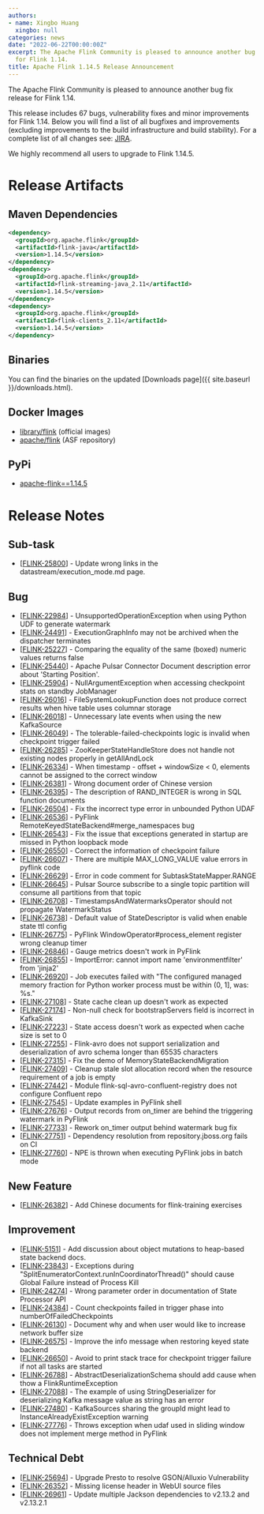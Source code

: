 ```yaml
---
authors:
- name: Xingbo Huang
  xingbo: null
categories: news
date: "2022-06-22T00:00:00Z"
excerpt: The Apache Flink Community is pleased to announce another bug fix release
  for Flink 1.14.
title: Apache Flink 1.14.5 Release Announcement
---
```


The Apache Flink Community is pleased to announce another bug fix release for Flink 1.14.

This release includes 67 bugs, vulnerability fixes and minor improvements for Flink 1.14.
Below you will find a list of all bugfixes and improvements (excluding improvements to the build infrastructure and build stability). For a complete list of all changes see:
[JIRA](https://issues.apache.org/jira/secure/ReleaseNote.jspa?projectId=12315522&version=12351388).

We highly recommend all users to upgrade to Flink 1.14.5.

# Release Artifacts

## Maven Dependencies

```xml
<dependency>
  <groupId>org.apache.flink</groupId>
  <artifactId>flink-java</artifactId>
  <version>1.14.5</version>
</dependency>
<dependency>
  <groupId>org.apache.flink</groupId>
  <artifactId>flink-streaming-java_2.11</artifactId>
  <version>1.14.5</version>
</dependency>
<dependency>
  <groupId>org.apache.flink</groupId>
  <artifactId>flink-clients_2.11</artifactId>
  <version>1.14.5</version>
</dependency>
```

## Binaries

You can find the binaries on the updated [Downloads page]({{ site.baseurl }}/downloads.html).

## Docker Images

* [library/flink](https://hub.docker.com/_/flink?tab=tags&page=1&name=1.14.5) (official images)
* [apache/flink](https://hub.docker.com/r/apache/flink/tags?page=1&name=1.14.5) (ASF repository)

## PyPi

* [apache-flink==1.14.5](https://pypi.org/project/apache-flink/1.14.5/)

# Release Notes

<h2>        Sub-task
</h2>
<ul>
<li>[<a href='https://issues.apache.org/jira/browse/FLINK-25800'>FLINK-25800</a>] -         Update wrong links in the datastream/execution_mode.md page.
</li>
</ul>
            
<h2>        Bug
</h2>
<ul>
<li>[<a href='https://issues.apache.org/jira/browse/FLINK-22984'>FLINK-22984</a>] -         UnsupportedOperationException when using Python UDF to generate watermark
</li>
<li>[<a href='https://issues.apache.org/jira/browse/FLINK-24491'>FLINK-24491</a>] -         ExecutionGraphInfo may not be archived when the dispatcher terminates
</li>
<li>[<a href='https://issues.apache.org/jira/browse/FLINK-25227'>FLINK-25227</a>] -         Comparing the equality of the same (boxed) numeric values returns false
</li>
<li>[<a href='https://issues.apache.org/jira/browse/FLINK-25440'>FLINK-25440</a>] -         Apache Pulsar Connector Document description error about 'Starting Position'.
</li>
<li>[<a href='https://issues.apache.org/jira/browse/FLINK-25904'>FLINK-25904</a>] -         NullArgumentException when accessing checkpoint stats on standby JobManager
</li>
<li>[<a href='https://issues.apache.org/jira/browse/FLINK-26016'>FLINK-26016</a>] -         FileSystemLookupFunction does not produce correct results when hive table uses columnar storage
</li>
<li>[<a href='https://issues.apache.org/jira/browse/FLINK-26018'>FLINK-26018</a>] -         Unnecessary late events when using the new KafkaSource
</li>
<li>[<a href='https://issues.apache.org/jira/browse/FLINK-26049'>FLINK-26049</a>] -         The tolerable-failed-checkpoints logic is invalid when checkpoint trigger failed
</li>
<li>[<a href='https://issues.apache.org/jira/browse/FLINK-26285'>FLINK-26285</a>] -         ZooKeeperStateHandleStore does not handle not existing nodes properly in getAllAndLock
</li>
<li>[<a href='https://issues.apache.org/jira/browse/FLINK-26334'>FLINK-26334</a>] -         When timestamp - offset + windowSize < 0, elements cannot be assigned to the correct window
</li>
<li>[<a href='https://issues.apache.org/jira/browse/FLINK-26381'>FLINK-26381</a>] -         Wrong document order of Chinese version
</li>
<li>[<a href='https://issues.apache.org/jira/browse/FLINK-26395'>FLINK-26395</a>] -         The description of RAND_INTEGER is wrong in SQL function documents
</li>
<li>[<a href='https://issues.apache.org/jira/browse/FLINK-26504'>FLINK-26504</a>] -         Fix the incorrect type error in unbounded Python UDAF
</li>
<li>[<a href='https://issues.apache.org/jira/browse/FLINK-26536'>FLINK-26536</a>] -         PyFlink RemoteKeyedStateBackend#merge_namespaces bug
</li>
<li>[<a href='https://issues.apache.org/jira/browse/FLINK-26543'>FLINK-26543</a>] -         Fix the issue that exceptions generated in startup are missed in Python loopback mode
</li>
<li>[<a href='https://issues.apache.org/jira/browse/FLINK-26550'>FLINK-26550</a>] -         Correct the information of checkpoint failure 
</li>
<li>[<a href='https://issues.apache.org/jira/browse/FLINK-26607'>FLINK-26607</a>] -         There are multiple MAX_LONG_VALUE value errors in pyflink code
</li>
<li>[<a href='https://issues.apache.org/jira/browse/FLINK-26629'>FLINK-26629</a>] -         Error in code comment for SubtaskStateMapper.RANGE
</li>
<li>[<a href='https://issues.apache.org/jira/browse/FLINK-26645'>FLINK-26645</a>] -         Pulsar Source subscribe to a single topic partition will consume all partitions from that topic 
</li>
<li>[<a href='https://issues.apache.org/jira/browse/FLINK-26708'>FLINK-26708</a>] -         TimestampsAndWatermarksOperator should not propagate WatermarkStatus
</li>
<li>[<a href='https://issues.apache.org/jira/browse/FLINK-26738'>FLINK-26738</a>] -         Default value of StateDescriptor is valid when enable state ttl config
</li>
<li>[<a href='https://issues.apache.org/jira/browse/FLINK-26775'>FLINK-26775</a>] -         PyFlink WindowOperator#process_element register wrong cleanup timer
</li>
<li>[<a href='https://issues.apache.org/jira/browse/FLINK-26846'>FLINK-26846</a>] -         Gauge metrics doesn't work in PyFlink
</li>
<li>[<a href='https://issues.apache.org/jira/browse/FLINK-26855'>FLINK-26855</a>] -         ImportError: cannot import name 'environmentfilter' from 'jinja2'
</li>
<li>[<a href='https://issues.apache.org/jira/browse/FLINK-26920'>FLINK-26920</a>] -         Job executes failed with "The configured managed memory fraction for Python worker process must be within (0, 1], was: %s."
</li>
<li>[<a href='https://issues.apache.org/jira/browse/FLINK-27108'>FLINK-27108</a>] -         State cache clean up doesn't work as expected
</li>
<li>[<a href='https://issues.apache.org/jira/browse/FLINK-27174'>FLINK-27174</a>] -         Non-null check for bootstrapServers field is incorrect in KafkaSink
</li>
<li>[<a href='https://issues.apache.org/jira/browse/FLINK-27223'>FLINK-27223</a>] -         State access doesn't work as expected when cache size is set to 0
</li>
<li>[<a href='https://issues.apache.org/jira/browse/FLINK-27255'>FLINK-27255</a>] -         Flink-avro does not support serialization and deserialization of avro schema longer than 65535 characters
</li>
<li>[<a href='https://issues.apache.org/jira/browse/FLINK-27315'>FLINK-27315</a>] -         Fix the demo of MemoryStateBackendMigration
</li>
<li>[<a href='https://issues.apache.org/jira/browse/FLINK-27409'>FLINK-27409</a>] -         Cleanup stale slot allocation record when the resource requirement of a job is empty
</li>
<li>[<a href='https://issues.apache.org/jira/browse/FLINK-27442'>FLINK-27442</a>] -         Module flink-sql-avro-confluent-registry does not configure Confluent repo
</li>
<li>[<a href='https://issues.apache.org/jira/browse/FLINK-27545'>FLINK-27545</a>] -         Update examples in PyFlink shell
</li>
<li>[<a href='https://issues.apache.org/jira/browse/FLINK-27676'>FLINK-27676</a>] -         Output records from on_timer are behind the triggering watermark in PyFlink
</li>
<li>[<a href='https://issues.apache.org/jira/browse/FLINK-27733'>FLINK-27733</a>] -         Rework on_timer output behind watermark bug fix
</li>
<li>[<a href='https://issues.apache.org/jira/browse/FLINK-27751'>FLINK-27751</a>] -         Dependency resolution from repository.jboss.org fails on CI
</li>
<li>[<a href='https://issues.apache.org/jira/browse/FLINK-27760'>FLINK-27760</a>] -         NPE is thrown when executing PyFlink jobs in batch mode
</li>
</ul>
        
<h2>        New Feature
</h2>
<ul>
<li>[<a href='https://issues.apache.org/jira/browse/FLINK-26382'>FLINK-26382</a>] -         Add Chinese documents for flink-training exercises
</li>
</ul>
        
<h2>        Improvement
</h2>
<ul>
<li>[<a href='https://issues.apache.org/jira/browse/FLINK-5151'>FLINK-5151</a>] -         Add discussion about object mutations to heap-based state backend docs.
</li>
<li>[<a href='https://issues.apache.org/jira/browse/FLINK-23843'>FLINK-23843</a>] -         Exceptions during "SplitEnumeratorContext.runInCoordinatorThread()" should cause Global Failure instead of Process Kill
</li>
<li>[<a href='https://issues.apache.org/jira/browse/FLINK-24274'>FLINK-24274</a>] -         Wrong parameter order in documentation of State Processor API 
</li>
<li>[<a href='https://issues.apache.org/jira/browse/FLINK-24384'>FLINK-24384</a>] -         Count checkpoints failed in trigger phase into numberOfFailedCheckpoints
</li>
<li>[<a href='https://issues.apache.org/jira/browse/FLINK-26130'>FLINK-26130</a>] -         Document why and when user would like to increase network buffer size
</li>
<li>[<a href='https://issues.apache.org/jira/browse/FLINK-26575'>FLINK-26575</a>] -         Improve the info message when restoring keyed state backend
</li>
<li>[<a href='https://issues.apache.org/jira/browse/FLINK-26650'>FLINK-26650</a>] -         Avoid to print stack trace for checkpoint trigger failure if not all tasks are started
</li>
<li>[<a href='https://issues.apache.org/jira/browse/FLINK-26788'>FLINK-26788</a>] -         AbstractDeserializationSchema should add cause when thow a FlinkRuntimeException
</li>
<li>[<a href='https://issues.apache.org/jira/browse/FLINK-27088'>FLINK-27088</a>] -         The example of using StringDeserializer for deserializing Kafka message value as string has an error
</li>
<li>[<a href='https://issues.apache.org/jira/browse/FLINK-27480'>FLINK-27480</a>] -         KafkaSources sharing the groupId might lead to InstanceAlreadyExistException warning
</li>
<li>[<a href='https://issues.apache.org/jira/browse/FLINK-27776'>FLINK-27776</a>] -         Throws exception when udaf used in sliding window does not implement merge method in PyFlink
</li>
</ul>
                                                                                                                        
<h2>        Technical Debt
</h2>
<ul>
<li>[<a href='https://issues.apache.org/jira/browse/FLINK-25694'>FLINK-25694</a>] -         Upgrade Presto to resolve GSON/Alluxio Vulnerability
</li>
<li>[<a href='https://issues.apache.org/jira/browse/FLINK-26352'>FLINK-26352</a>] -         Missing license header in WebUI source files
</li>
<li>[<a href='https://issues.apache.org/jira/browse/FLINK-26961'>FLINK-26961</a>] -         Update multiple Jackson dependencies to v2.13.2 and v2.13.2.1
</li>
</ul>
